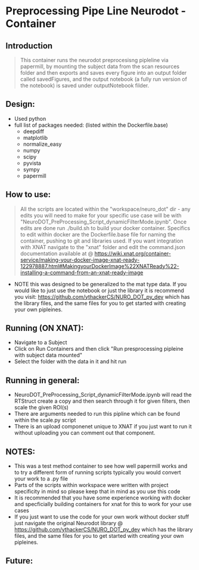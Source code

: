 # Preprocessing Pipe Line Neurodot -Container 

## Introduction

> This container runs the neurodot preprocesisng pipleline via papermill, by mounting the subject data from the scan resources folder and then exports and saves every figure into an output folder called savedFigures, and the output notebook (a fully run version of the notebook) is saved under outputNotebook filder. 

##  Design: 
  * Used python 
  * full list of packages needed: (listed within the Dockerfile.base)
    * deepdiff
    * matplotlib 
    * normalize_easy 
    * numpy 
    * scipy 
    * pyvista
    * sympy
    * papermill  
    
   
##  How to use:
  > All the scripts are located within the "workspace/neuro_dot" dir - any edits you will need to make for your specific use case will be with "NeuroDOT_PreProcessing_Script_dynamicFilterMode.ipynb". Once edits are done run ./build.sh to build your docker container. Specifics to edit within docker are the Dockerfile.base file for naming the container, pushing to git and libraries used. If you want integration with XNAT navigate to the "xnat" folder and edit the command.json documentation available at @ https://wiki.xnat.org/container-service/making-your-docker-image-xnat-ready-122978887.html#MakingyourDockerImage%22XNATReady%22-installing-a-command-from-an-xnat-ready-image

  * NOTE this was designed to be generalized to the mat type data. If you would like to just use the notebook or just the library it is recommend you visit: https://github.com/ythackerCS/NURO_DOT_py_dev which has the library files, and the same files for you to get started with creating your own pipleines.  

## Running (ON XNAT): 
  * Navigate to a Subject
  * Click on Run Containers and then click "Run presprocessing pipleine with subject data mounted" 
  * Select the folder with the data in it and hit run 

## Running in general: 
  * NeuroDOT_PreProcessing_Script_dynamicFilterMode.ipynb will read the RTStruct create a copy and then search through it for given filters, then scale the given ROI(s)
  * There are arguments needed to run this pipline which can be found within the scale.py script 
  * There is an upload componenet unique to XNAT if you just want to run it without uploading you can comment out that component. 

## NOTES: 
  * This was a test method container to see how well papermill works and to try a different form of running scripts typically you would convert your work to a .py file 
  * Parts of the scripts within workspace were written with project specificity in mind so please keep that in mind as you use this code 
  * It is recommended that you have some experience working with docker and specficially building containers for xnat for this to work for your use cases 
  * If you just want to use the code for your own work without docker stuff just navigate the original Neurodot library @ https://github.com/ythackerCS/NURO_DOT_py_dev which has the library files, and the same files for you to get started with creating your own pipleines.  
  
## Future: 
  

